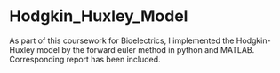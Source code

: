 # Hodgkin_Huxley_Model
As part of this coursework for Bioelectrics, I implemented the Hodgkin-Huxley model by the forward euler method in python and MATLAB. Corresponding report has been included. 
